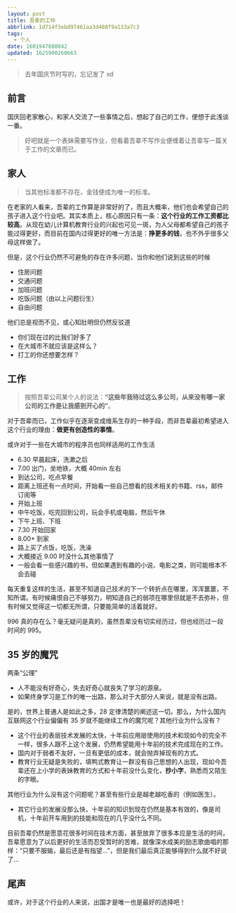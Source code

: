 ```yaml
---
layout: post
title: 吾辈的工作
abbrlink: 1d714f3ebd97461aa3d488f9a133a7c3
tags:
  - 个人
date: 1601947880042
updated: 1625900260663
---
```


> 去年国庆节时写的，忘记发了 xd

## 前言

国庆回老家散心，和家人交流了一些事情之后，想起了自己的工作，便想于此浅谈一番。

> 好吧就是一个表妹需要写作业，但看着吾辈不写作业便缠着让吾辈写一篇关于工作的文章而已。

## 家人

> 当其他标准都不存在，金钱便成为唯一的标准。

在老家的人看来，吾辈的工作算是非常好的了，而且大概率，他们也会希望自己的孩子进入这个行业吧。其实本质上，核心原因只有一条：**这个行业的工作工资都比较高**。从现在幼儿计算机教育行业的兴起也可见一斑，为人父母都希望自己的孩子能过得更好，而目前在国内过得更好的唯一方法是：**挣更多的钱**，也不外乎很多父母这样做了。

但是，这个行业仍然不可避免的存在许多问题，当你和他们说到这些的时候

*   住房问题
*   交通问题
*   加班问题
*   吃饭问题（由以上问题衍生）
*   自由问题

他们总是视而不见，或心知肚明但仍然反驳道

*   你们现在过的比我们好多了
*   在大城市不就应该是这样么？
*   打工的你还想要怎样？

## 工作

> 按照吾辈公司某个人的说法：**“这些年我待过这么多公司，从来没有哪一家公司的工作是让我感到开心的”**。

对于吾辈而已，工作似乎在逐渐变成维系生存的一种手段，而非吾辈最初希望进入这个行业的理由：**做更有创造性的事情**。

或许对于一些在大城市的程序员也同样适用的工作生活

*   6.30 早晨起床，洗漱之后
*   7.00 出门，坐地铁，大概 40min 左右
*   到达公司，吃点早餐
*   距离上班还有一点时间，开始看一些自己想看的技术相关的书籍、rss，邮件订阅等
*   开始上班
*   中午吃饭，吃完回到公司，玩会手机或电脑，然后午休
*   下午上班、下班
*   7.30 开始回家
*   8.00+ 到家
*   路上买了点饭，吃饭，洗澡
*   大概接近 9.00 时没什么其他事情了
*   一般会看一些感兴趣的书，但如果遇到有趣的小说、电影之类，则可能根本不会去碰

每天重复这样的生活，甚至不知道自己技术的下一个转折点在哪里，浑浑噩噩，不知所谓。有时候痛恨自己不够努力，明知道自己的弱项在哪里但就是不去弥补，但有时候又觉得这一切都无所谓，只要能简单的活着就好。

996 真的存在么？毫无疑问是真的，虽然吾辈没有切实经历过，但也经历过一段时间的 995。

## 35 岁的魔咒

两条“公理”

*   人不能没有好奇心，失去好奇心就丧失了学习的源泉。
*   如果终身学习是工作的唯一出路，那么对于大部分人来说，就是没有出路。

是的，世界上普通人是如此之多，28 定律清楚的阐述这一切。那么，为什么国内互联网这个行业偏偏有 35 岁就不能继续工作的魔咒呢？其他行业为什么没有？

*   这个行业的表层技术发展的太快，十年前应用层使用的技术和现如今的完全不一样，很多人跟不上这个发展，仍然希望能用十年前的技术完成现在的工作。
*   国内对于弱者不友好，一旦有更低的成本，就会抛弃掉现有的方式。
*   教育行业无疑是失败的，填鸭式教育让一群没有自己思想的人出现，现如今吾辈还在上小学的表妹教育的方式和十年前没什么变化，**抄小字**，熟悉而又陌生的字眼。

其他行业为什么没有这个问题呢？甚至有些行业是越老越吃香的（例如医生）。

*   其它行业的发展没那么快，十年前的知识到现在仍然是基本有效的，像是司机，十年前开车用到的技能和现在的几乎没什么不同。

目前吾辈仍然是愿意花很多时间在技术方面，甚至放弃了很多本应是生活的时间，吾辈愿意为了以后更好的生活而忍受暂时的苦难，就像深水成美的励志歌曲唱的那样：“只要不服输，最后还是有指望...”，但是我们最后真正能够得到什么就不好说了...

## 尾声

或许，对于这个行业的人来说，出国才是唯一也是最好的选择吧！
